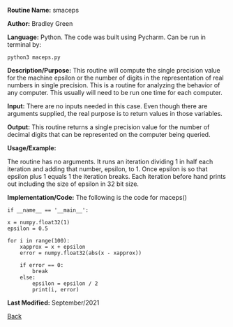 

**Routine Name:**           smaceps

**Author:** Bradley Green

**Language:** Python. The code was built using Pycharm. Can be run in terminal by:


    python3 maceps.py


**Description/Purpose:** This routine will compute the single precision value for the machine epsilon or the number of digits
in the representation of real numbers in single precision. This is a routine for analyzing the behavior of any computer. This
usually will need to be run one time for each computer.

**Input:** There are no inputs needed in this case. Even though there are arguments supplied, the real purpose is to
return values in those variables.

**Output:** This routine returns a single precision value for the number of decimal digits that can be represented on the
computer being queried.

**Usage/Example:**

The routine has no arguments.  It runs an iteration dividing 1 in half each iteration and adding that number, epsilon, to 1.  Once epsilon is so that 
epsilon plus 1 equals 1 the iteration breaks.  Each iteration before hand prints out including the size of epsilon in 32 bit size. 



**Implementation/Code:** The following is the code for maceps()

    if __name__ == '__main__':

    x = numpy.float32(1)
    epsilon = 0.5

    for i in range(100):
        xapprox = x + epsilon
        error = numpy.float32(abs(x - xapprox))

        if error == 0:
            break
        else:
            epsilon = epsilon / 2
            print(i, error)



**Last Modified:** September/2021

[Back](../README.md)
